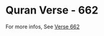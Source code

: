 # Quran Verse - 662 

For more infos, See [Verse 662](https://www.quranbookk.com/quran/search?q=662)